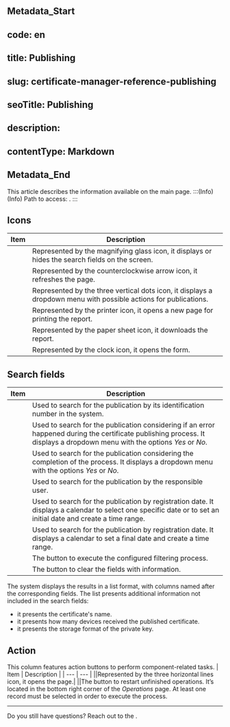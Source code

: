 ## Metadata_Start 
## code: en
## title: Publishing 
## slug: certificate-manager-reference-publishing 
## seoTitle: Publishing 
## description:  
## contentType: Markdown 
## Metadata_End
This article describes the information available on the  main page.
:::(Info) (Info)
Path to access: .
:::
## Icons

| Item | Description |
| --- | --- |
||Represented by the magnifying glass icon, it displays or hides the search fields on the screen.|
||Represented by the counterclockwise arrow icon, it refreshes the page.|
||Represented by the three vertical dots icon, it displays a dropdown menu with possible actions for publications.|
||Represented by the printer icon, it opens a new page for printing the report.|
||Represented by the paper sheet icon, it downloads the report.|
||Represented by the clock icon, it opens the  form.|

## Search fields

| Item | Description |
| --- | --- |
||Used to search for the publication by its identification number in the system.|
||Used to search for the publication considering if an error happened during the certificate publishing process. It displays a dropdown menu with the options *Yes* or *No*. |
||Used to search for the publication considering the completion of the process. It displays a dropdown menu with the options *Yes* or *No*.|
||Used to search for the publication by the responsible user.|
||Used to search for the publication by registration date. It displays a calendar to select one specific date or to set an initial date and create a time range.|
||Used to search for the publication by registration date. It displays a calendar to set a final date and create a time range.|
||The button to execute the configured filtering process.|
||The button to clear the fields with information.|

The system displays the results in a list format, with columns named after the corresponding fields. The list presents additional information not included in the search fields:

*  it presents the certificate's name.
*  it presents how many devices received the published certificate.
*  it presents the storage format of the private key.

## Action
This column features action buttons to perform component-related tasks.
| Item | Description |
| --- | --- |
||Represented by the three horizontal lines icon, it opens the  page.|
||The button to restart unfinished operations. It’s located in the bottom right corner of the *Operations* page. At least one record must be selected in order to execute the process.
***
Do you still have questions? Reach out to the .

